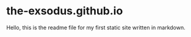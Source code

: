 # the-exsodus.github.io

Hello, this is the readme file for my first static site written in markdown.
